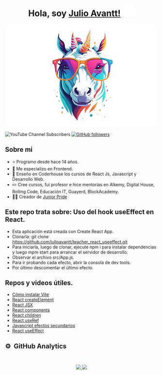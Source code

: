 <div align="center">
<h1 align="center">Hola, soy <a href="https://www.youtube.com/@juniorpride">Julio Avantt!</a> <img src="https://github.com/Kathryn-Jie/Kathryn-Jie/blob/main/wave.gif" width="40px" /></h1>
 
</div>
<p align="center">
 <img src="https://github.com/julioavantt/julioavantt/blob/main/unicorn-with-glasses.png">
</p>

![YouTube Channel Subscribers](https://img.shields.io/youtube/channel/subscribers/UC38RutKRyCUHZ866mTNkUAw?link=https%3A%2F%2Fyoutube.com%2F%40juniorpride)
[![GitHub followers](https://img.shields.io/github/followers/julioavantt?style=social)](https://github.com/julioavantt)

## Sobre mi

-  ⭐ Programo desde hace 14 años.
-  📲 Me especializo en Frontend.
-  🎥 Enseño en Coderhouse los cursos de React Js, Javascript y Desarrollo Web.
-  ✏️ Cree cursos, fui profesor e hice mentorías en Alkemy, Digital House, Rolling Code, Educación IT, Guayerd, BlockAcademy.
-  🧑‍🏫 Creador de [Junior Pride](https://www.youtube.com/@juniorpride)
   <br>

## Este repo trata sobre: Uso del hook useEffect en React.

-  Esta aplicación está creada con Create React App.
-  Clonarla: git clone https://github.com/julioavantt/teacher_react_useeffect.git
-  Para iniciarla, luego de clonar, ejecute npm i para instalar dependencias y luego mpm start para arrancar el servidor de desarrollo.
-  Observar el archivo src/App.js.
-  Para ir probando cada efecto, abrir la consola de dev tools.
-  Por último descomentar el último efecto.
   <br>

## Repos y videos útiles.

-  [Cómo instalar Vite](https://www.youtube.com/watch?v=jcKoP-FvPsY&ab_channel=JuniorPride)
-  [React createElement](https://github.com/julioavantt/teacher_react_create_element)
-  [React JSX](https://github.com/julioavantt/teacher_react_jsx_basic)
-  [React components](https://github.com/julioavantt/teacher_react_components)
-  [React children](https://github.com/julioavantt/teacher_react_children)
-  [React useRef](https://github.com/julioavantt/teacher_react_useref)
-  [Javascript efectos secundarios](https://github.com/julioavantt/teacher_js_side_effects)
-  [React useEffect](https://github.com/julioavantt/teacher_react_useeffect)
   <br>

## ⚙️ &nbsp;GitHub Analytics

<br>
<p align="center">
<a href="https://github.com/ArisGuimera">
  <img height="180em" src="https://github-readme-stats-eight-theta.vercel.app/api?username=julioavantt&show_icons=true&theme=algolia&include_all_commits=true&count_private=true"/>
  <img height="180em" src="https://github-readme-stats-eight-theta.vercel.app/api/top-langs/?username=julioavantt&layout=compact&langs_count=8&theme=algolia"/>
</a>
</p>
